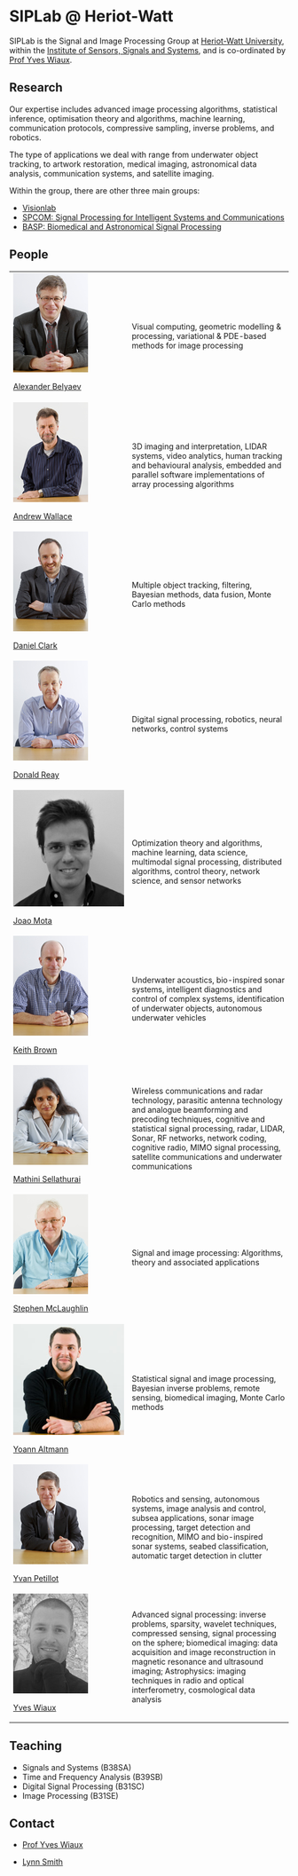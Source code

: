 # SIPLab @ Heriot-Watt

SIPLab is the Signal and Image Processing Group at [Heriot-Watt
University](https://www.hw.ac.uk/), within the [Institute of Sensors, Signals
and
Systems](https://www.hw.ac.uk/schools/engineering-physical-sciences/institutes/sensors-signals-systems.htm),
and is co-ordinated by [Prof Yves Wiaux](https://www.hw.ac.uk/schools/engineering-physical-sciences/staff-directory/yves-wiaux.htm).

## Research

Our expertise includes advanced image processing algorithms, statistical
inference, optimisation theory and algorithms, machine learning, communication
protocols, compressive sampling, inverse problems, and robotics.

The type of applications we deal with range from underwater object tracking, to
artwork restoration, medical imaging, astronomical data analysis,
communication systems, and satellite imaging.

Within the group, there are other three main groups:

* [Visionlab](http://visionlab.eps.hw.ac.uk/)
* [SPCOM: Signal Processing for Intelligent Systems and Communications](https://www.sml.hw.ac.uk/schools/engineering-physical-sciences/institutes/sensors-signals-systems/signal-processing-intelligent-systems.htm)
* [BASP: Biomedical and Astronomical Signal Processing](https://www.hw.ac.uk/schools/engineering-physical-sciences/institutes/sensors-signals-systems/basp.htm)


## People

<table id="t01">
  <tr>
    <td width="200px">
      <a href="http://home.eps.hw.ac.uk/~ab226/"> 
        <img src="images/belyaev.jpg" alt="Alexander Belyaev" id="pp"/> 
      </a> 
      <p>
        <a href="http://home.eps.hw.ac.uk/~ab226/">
          Alexander Belyaev
        </a>
      </p>
    </td>
    <td> 
      Visual computing,
      geometric modelling & processing, 
      variational & PDE-based methods for image processing
    </td>
  </tr>
  <tr>
    <td width="200px">
      <a href="http://home.eps.hw.ac.uk/~ceeamw/andy.html">
        <img src="images/wallace.jpg" alt="Andrew Wallace" id="pp"/>
      </a> 
      <p>
        <a href="http://home.eps.hw.ac.uk/~ceeamw/andy.html">
          Andrew Wallace
        </a>
      </p>
    </td>
    <td>
      3D imaging and interpretation, LIDAR systems, video analytics, human
      tracking and behavioural analysis, embedded and parallel software
      implementations of array processing algorithms
    </td>
  </tr>
  <tr>
    <td width="200px">
      <a href="https://researchportal.hw.ac.uk/en/persons/daniel-e-clark">
        <img src="images/clark.jpg" alt="Daniel Clark" id="pp"/>
      </a> 
      <p>
        <a href="https://researchportal.hw.ac.uk/en/persons/daniel-e-clark">
          Daniel Clark
        </a>
      </p>
    </td>
    <td>
      Multiple object tracking, filtering, Bayesian methods, data fusion,
      Monte Carlo methods
    </td>
  </tr>
  <tr>
    <td width="200px">
      <a href="https://researchportal.hw.ac.uk/en/persons/donald-shewan-reay">
        <img src="images/reay.jpg" alt="Donald Reay" id="pp"/>
      </a> 
      <p>
        <a href="https://researchportal.hw.ac.uk/en/persons/donald-shewan-reay">
          Donald Reay
        </a>
      </p>
    </td>
    <td>
      Digital signal processing, robotics, neural networks, control systems
    </td>
  </tr>
  <tr>
    <td width="200px">
      <a href="http://jmota.eps.hw.ac.uk/">
        <img src="images/mota.png" alt="Joao Mota" id="pp"/>
      </a> 
      <p>
        <a href="http://jmota.eps.hw.ac.uk/">
          Joao Mota
        </a>
      </p>
    </td>
    <td>
      Optimization theory and algorithms, machine learning, data science,
      multimodal signal processing, distributed algorithms, control theory,
      network science, and sensor networks
    </td>
  </tr>
  <tr>
    <td width="200px">
      <a href="https://researchportal.hw.ac.uk/en/persons/keith-edgar-brown">
        <img src="images/brown.jpg" alt="Keith Brown" id="pp"/>
      </a> 
      <p>
        <a href="https://researchportal.hw.ac.uk/en/persons/keith-edgar-brown">
          Keith Brown
        </a>
      </p>
    </td>
    <td>
      Underwater acoustics, bio-inspired sonar systems, intelligent diagnostics
      and control of complex systems, identification of underwater objects,
      autonomous underwater vehicles
    </td>
  </tr>
  <tr>
    <td width="200px">
      <a href="https://researchportal.hw.ac.uk/en/persons/mathini-sellathurai">
        <img src="images/sellathurai.jpg" alt="Mathini Sellathurai" id="pp"/>
      </a> 
      <p>
        <a href="https://researchportal.hw.ac.uk/en/persons/mathini-sellathurai">
         Mathini Sellathurai
        </a>
      </p>
    </td>
    <td>
      Wireless communications and radar technology, parasitic antenna
      technology and analogue beamforming and precoding techniques, cognitive
      and statistical signal processing, radar, LIDAR, Sonar, RF networks,
      network coding, cognitive radio, MIMO signal processing, satellite
      communications and underwater communications
    </td>
  </tr>
  <tr>
    <td width="200px">
      <a href="https://www.hw.ac.uk/schools/engineering-physical-sciences/staff-directory/stephen-mclaughlin.htm">
        <img src="images/mclaughlin.jpg" alt="Stephen McLaughlin" id="pp"/>
      </a> 
      <p>
        <a href="https://www.hw.ac.uk/schools/engineering-physical-sciences/staff-directory/stephen-mclaughlin.htm">
          Stephen McLaughlin
        </a>
      </p>
    </td>
    <td>
      Signal and image processing: Algorithms, theory and associated
      applications
    </td>
  </tr>
  <tr>
    <td width="200px">
      <a href="http://yoannaltmann.weebly.com/">
        <img src="images/altmann.jpg" alt="Yoann Altmann" id="pp"/>
      </a> 
      <p>
        <a href="http://yoannaltmann.weebly.com/">
           Yoann Altmann
        </a>
      </p>
    </td>
    <td>
      Statistical signal and image processing, Bayesian inverse problems,
      remote sensing, biomedical imaging, Monte Carlo methods
    </td>
  </tr>
  <tr>
    <td width="200px">
      <a href="https://www.hw.ac.uk/schools/engineering-physical-sciences/staff-directory/y_petillot.htm">
        <img src="images/petillot.jpg" alt="Yvan Petillot" id="pp"/>
      </a> 
      <p>
        <a href="https://www.hw.ac.uk/schools/engineering-physical-sciences/staff-directory/y_petillot.htm">
          Yvan Petillot
        </a>
      </p>
    </td>
    <td>
      Robotics and sensing, autonomous systems, image analysis and control,
      subsea applications, sonar image processing, target detection and
      recognition, MIMO and bio-inspired sonar systems, seabed classification,
      automatic target detection in clutter
    </td>
  </tr>
  <tr>
    <td width="200px">
      <a href="https://www.hw.ac.uk/schools/engineering-physical-sciences/staff-directory/yves-wiaux.htm">
        <img src="images/wiaux.jpeg" alt="Yves Wiaux" id="pp"/>
      </a> 
      <p>
        <a href="https://www.hw.ac.uk/schools/engineering-physical-sciences/staff-directory/yves-wiaux.htm">
          Yves Wiaux
        </a>
      </p>
    </td>
    <td>
      Advanced signal processing: inverse problems, sparsity, wavelet
      techniques, compressed sensing, signal processing on the sphere;
      biomedical imaging: data acquisition and image reconstruction in magnetic
      resonance and ultrasound imaging; Astrophysics: imaging techniques in
      radio and optical interferometry, cosmological data analysis
    </td>
  </tr>
</table>
 

## Teaching

* Signals and Systems (B38SA)
* Time and Frequency Analysis (B39SB)
* Digital Signal Processing (B31SC)
* Image Processing (B31SE)


## Contact

* [Prof Yves Wiaux](mailto:Y.Wiaux@hw.ac.uk)

* [Lynn Smith](mailto:L.Smith@hw.ac.uk)

